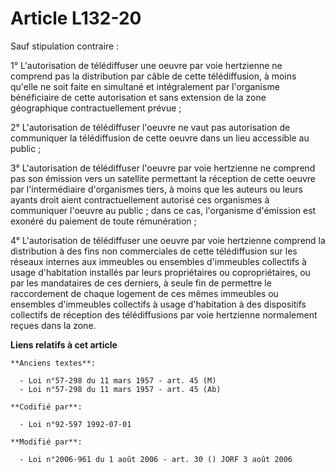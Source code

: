 # Article L132-20

Sauf stipulation contraire :

1° L'autorisation de télédiffuser une oeuvre par voie hertzienne ne comprend pas la distribution par câble de cette
télédiffusion, à moins qu'elle ne soit faite en simultané et intégralement par l'organisme bénéficiaire de cette autorisation
et sans extension de la zone géographique contractuellement prévue ;

2° L'autorisation de télédiffuser l'oeuvre ne vaut pas autorisation de communiquer la télédiffusion de cette oeuvre dans un
lieu accessible au public ;

3° L'autorisation de télédiffuser l'oeuvre par voie hertzienne ne comprend pas son émission vers un satellite permettant la
réception de cette oeuvre par l'intermédiaire d'organismes tiers, à moins que les auteurs ou leurs ayants droit aient
contractuellement autorisé ces organismes à communiquer l'oeuvre au public ; dans ce cas, l'organisme d'émission est exonéré
du paiement de toute rémunération ;

4° L'autorisation de télédiffuser une oeuvre par voie hertzienne comprend la distribution à des fins non commerciales de
cette télédiffusion sur les réseaux internes aux immeubles ou ensembles d'immeubles collectifs à usage d'habitation installés
par leurs propriétaires ou copropriétaires, ou par les mandataires de ces derniers, à seule fin de permettre le raccordement
de chaque logement de ces mêmes immeubles ou ensembles d'immeubles collectifs à usage d'habitation à des dispositifs
collectifs de réception des télédiffusions par voie hertzienne normalement reçues dans la zone.

**Liens relatifs à cet article**

	**Anciens textes**:

	  - Loi n°57-298 du 11 mars 1957 - art. 45 (M)
	  - Loi n°57-298 du 11 mars 1957 - art. 45 (Ab)

	**Codifié par**:

	  - Loi n°92-597 1992-07-01

	**Modifié par**:

	  - Loi n°2006-961 du 1 août 2006 - art. 30 () JORF 3 août 2006
